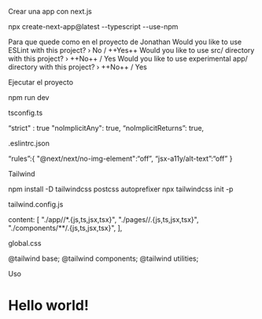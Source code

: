 Crear una app con next.js

npx create-next-app@latest --typescript --use-npm

Para que quede como en el proyecto de Jonathan Would you like to use ESLint with this project? › No / ++Yes++ Would you like to use src/ directory with this project? › ++No++ / Yes Would you like to use experimental app/ directory with this project? › ++No++ / Yes

Ejecutar el proyecto

npm run dev

tsconfig.ts

“strict" : true "noImplicitAny": true, “noImplicitReturns”: true,

.eslintrc.json

“rules”:{ "@next/next/no-img-element":“off”, “jsx-a11y/alt-text”:“off” }

Tailwind

npm install -D tailwindcss postcss autoprefixer npx tailwindcss init -p

tailwind.config.js

content: [ "./app//*.{js,ts,jsx,tsx}", "./pages//.{js,ts,jsx,tsx}", "./components/**/.{js,ts,jsx,tsx}", ],

global.css

@tailwind base; @tailwind components; @tailwind utilities;

Uso

<h1 className=“text-3xl font-bold underline”> Hello world! </h2>